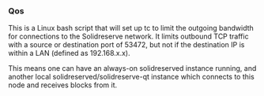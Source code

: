### Qos ###

This is a Linux bash script that will set up tc to limit the outgoing bandwidth for connections to the Solidreserve network. It limits outbound TCP traffic with a source or destination port of 53472, but not if the destination IP is within a LAN (defined as 192.168.x.x).

This means one can have an always-on solidreserved instance running, and another local solidreserved/solidreserve-qt instance which connects to this node and receives blocks from it.
